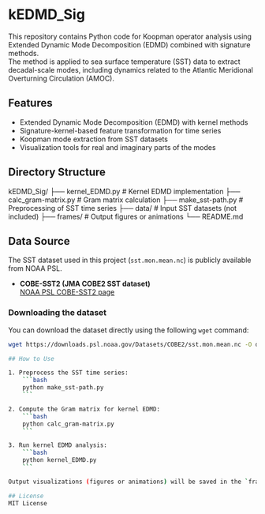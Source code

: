 # kEDMD_Sig

This repository contains Python code for Koopman operator analysis using Extended Dynamic Mode Decomposition (EDMD) combined with signature methods.  
The method is applied to sea surface temperature (SST) data to extract decadal-scale modes, including dynamics related to the Atlantic Meridional Overturning Circulation (AMOC).

## Features
- Extended Dynamic Mode Decomposition (EDMD) with kernel methods
- Signature-kernel-based feature transformation for time series
- Koopman mode extraction from SST datasets
- Visualization tools for real and imaginary parts of the modes

## Directory Structure
kEDMD_Sig/
├── kernel_EDMD.py          # Kernel EDMD implementation
├── calc_gram-matrix.py     # Gram matrix calculation
├── make_sst-path.py        # Preprocessing of SST time series
├── data/                   # Input SST datasets (not included)
├── frames/                 # Output figures or animations
└── README.md

## Data Source

The SST dataset used in this project (`sst.mon.mean.nc`) is publicly available from NOAA PSL.

- **COBE-SST2 (JMA COBE2 SST dataset)**  
  [NOAA PSL COBE-SST2 page](https://psl.noaa.gov/data/gridded/data.cobe2.html)

### Downloading the dataset

You can download the dataset directly using the following `wget` command:

```bash
wget https://downloads.psl.noaa.gov/Datasets/COBE2/sst.mon.mean.nc -O data/sst.mon.mean.nc

## How to Use

1. Preprocess the SST time series:
    ```bash
    python make_sst-path.py
    ```

2. Compute the Gram matrix for kernel EDMD:
    ```bash
    python calc_gram-matrix.py
    ```

3. Run kernel EDMD analysis:
    ```bash
    python kernel_EDMD.py
    ```

Output visualizations (figures or animations) will be saved in the `frames/` directory.

## License
MIT License

